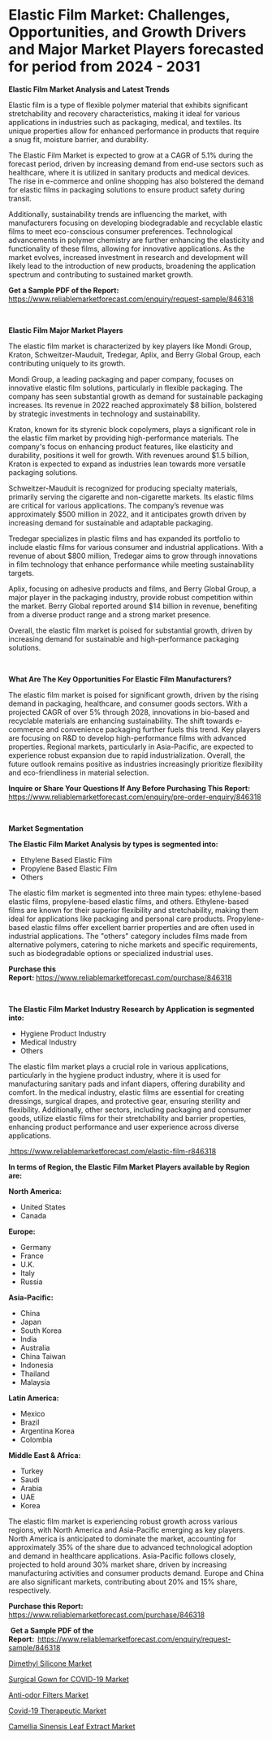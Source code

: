 <p><h1>Elastic Film Market: Challenges, Opportunities, and Growth Drivers and Major Market Players forecasted for period from 2024 - 2031</h1></p><p><strong>Elastic Film Market Analysis and Latest Trends</strong></p>
<p><p>Elastic film is a type of flexible polymer material that exhibits significant stretchability and recovery characteristics, making it ideal for various applications in industries such as packaging, medical, and textiles. Its unique properties allow for enhanced performance in products that require a snug fit, moisture barrier, and durability.</p><p>The Elastic Film Market is expected to grow at a CAGR of 5.1% during the forecast period, driven by increasing demand from end-use sectors such as healthcare, where it is utilized in sanitary products and medical devices. The rise in e-commerce and online shopping has also bolstered the demand for elastic films in packaging solutions to ensure product safety during transit.</p><p>Additionally, sustainability trends are influencing the market, with manufacturers focusing on developing biodegradable and recyclable elastic films to meet eco-conscious consumer preferences. Technological advancements in polymer chemistry are further enhancing the elasticity and functionality of these films, allowing for innovative applications. As the market evolves, increased investment in research and development will likely lead to the introduction of new products, broadening the application spectrum and contributing to sustained market growth.</p></p>
<p><strong>Get a Sample PDF of the Report:&nbsp;</strong> <a href="https://www.reliablemarketforecast.com/enquiry/request-sample/846318?utm_campaign=1167&utm_medium=2&utm_source=Github&utm_content=ia&utm_term=11112024&utm_id=elastic-film">https://www.reliablemarketforecast.com/enquiry/request-sample/846318</a></p>
<p>&nbsp;</p>
<p><strong>Elastic Film Major Market Players</strong></p>
<p><p>The elastic film market is characterized by key players like Mondi Group, Kraton, Schweitzer-Mauduit, Tredegar, Aplix, and Berry Global Group, each contributing uniquely to its growth. </p><p>Mondi Group, a leading packaging and paper company, focuses on innovative elastic film solutions, particularly in flexible packaging. The company has seen substantial growth as demand for sustainable packaging increases. Its revenue in 2022 reached approximately $8 billion, bolstered by strategic investments in technology and sustainability.</p><p>Kraton, known for its styrenic block copolymers, plays a significant role in the elastic film market by providing high-performance materials. The company's focus on enhancing product features, like elasticity and durability, positions it well for growth. With revenues around $1.5 billion, Kraton is expected to expand as industries lean towards more versatile packaging solutions.</p><p>Schweitzer-Mauduit is recognized for producing specialty materials, primarily serving the cigarette and non-cigarette markets. Its elastic films are critical for various applications. The company’s revenue was approximately $500 million in 2022, and it anticipates growth driven by increasing demand for sustainable and adaptable packaging.</p><p>Tredegar specializes in plastic films and has expanded its portfolio to include elastic films for various consumer and industrial applications. With a revenue of about $800 million, Tredegar aims to grow through innovations in film technology that enhance performance while meeting sustainability targets.</p><p>Aplix, focusing on adhesive products and films, and Berry Global Group, a major player in the packaging industry, provide robust competition within the market. Berry Global reported around $14 billion in revenue, benefiting from a diverse product range and a strong market presence.</p><p>Overall, the elastic film market is poised for substantial growth, driven by increasing demand for sustainable and high-performance packaging solutions.</p></p>
<p>&nbsp;</p>
<p><strong>What Are The Key Opportunities For Elastic Film Manufacturers?</strong></p>
<p><p>The elastic film market is poised for significant growth, driven by the rising demand in packaging, healthcare, and consumer goods sectors. With a projected CAGR of over 5% through 2028, innovations in bio-based and recyclable materials are enhancing sustainability. The shift towards e-commerce and convenience packaging further fuels this trend. Key players are focusing on R&D to develop high-performance films with advanced properties. Regional markets, particularly in Asia-Pacific, are expected to experience robust expansion due to rapid industrialization. Overall, the future outlook remains positive as industries increasingly prioritize flexibility and eco-friendliness in material selection.</p></p>
<p><strong>Inquire or Share Your Questions If Any Before Purchasing This Report:</strong> <a href="https://www.reliablemarketforecast.com/enquiry/pre-order-enquiry/846318?utm_campaign=1167&utm_medium=2&utm_source=Github&utm_content=ia&utm_term=11112024&utm_id=elastic-film">https://www.reliablemarketforecast.com/enquiry/pre-order-enquiry/846318</a></p>
<p>&nbsp;</p>
<p><strong>Market Segmentation</strong></p>
<p><strong>The Elastic Film Market Analysis by types is segmented into:</strong></p>
<p><ul><li>Ethylene Based Elastic Film</li><li>Propylene Based Elastic Film</li><li>Others</li></ul></p>
<p><p>The elastic film market is segmented into three main types: ethylene-based elastic films, propylene-based elastic films, and others. Ethylene-based films are known for their superior flexibility and stretchability, making them ideal for applications like packaging and personal care products. Propylene-based elastic films offer excellent barrier properties and are often used in industrial applications. The "others" category includes films made from alternative polymers, catering to niche markets and specific requirements, such as biodegradable options or specialized industrial uses.</p></p>
<p><strong>Purchase this Report:&nbsp;</strong><a href="https://www.reliablemarketforecast.com/purchase/846318?utm_campaign=1167&utm_medium=2&utm_source=Github&utm_content=ia&utm_term=11112024&utm_id=elastic-film">https://www.reliablemarketforecast.com/purchase/846318</a></p>
<p>&nbsp;</p>
<p><strong>The Elastic Film Market Industry Research by Application is segmented into:</strong></p>
<p><ul><li>Hygiene Product Industry</li><li>Medical Industry</li><li>Others</li></ul></p>
<p><p>The elastic film market plays a crucial role in various applications, particularly in the hygiene product industry, where it is used for manufacturing sanitary pads and infant diapers, offering durability and comfort. In the medical industry, elastic films are essential for creating dressings, surgical drapes, and protective gear, ensuring sterility and flexibility. Additionally, other sectors, including packaging and consumer goods, utilize elastic films for their stretchability and barrier properties, enhancing product performance and user experience across diverse applications.</p></p>
<p><a href="https://www.reliablemarketforecast.com/elastic-film-r846318?utm_campaign=1167&utm_medium=2&utm_source=Github&utm_content=ia&utm_term=11112024&utm_id=elastic-film">&nbsp;https://www.reliablemarketforecast.com/elastic-film-r846318</a></p>
<p><strong>In terms of Region, the Elastic Film Market Players available by Region are:</strong></p>
<p>
    <p> <strong> North America: </strong>
        <ul>
            <li>United States</li>
            <li>Canada</li>
        </ul>
        </p> 
    <p> <strong> Europe: </strong>
        <ul>
            <li>Germany</li>
            <li>France</li>
            <li>U.K.</li>
            <li>Italy</li>
            <li>Russia</li>
        </ul>
        </p> 
    <p> <strong> Asia-Pacific: </strong>
        <ul>
            <li>China</li>
            <li>Japan</li>
            <li>South Korea</li>
            <li>India</li>
            <li>Australia</li>
            <li>China Taiwan</li>
            <li>Indonesia</li>
            <li>Thailand</li>
            <li>Malaysia</li>
        </ul>
        </p> 
    <p> <strong> Latin America: </strong>
        <ul>
            <li>Mexico</li>
            <li>Brazil</li>
            <li>Argentina Korea</li>
            <li>Colombia</li>
        </ul>
        </p> 
    <p> <strong> Middle East & Africa: </strong>
        <ul>
            <li>Turkey</li>
            <li>Saudi</li>
            <li>Arabia</li>
            <li>UAE</li>
            <li>Korea</li>
        </ul>
    </p>
    </p>
<p><p>The elastic film market is experiencing robust growth across various regions, with North America and Asia-Pacific emerging as key players. North America is anticipated to dominate the market, accounting for approximately 35% of the share due to advanced technological adoption and demand in healthcare applications. Asia-Pacific follows closely, projected to hold around 30% market share, driven by increasing manufacturing activities and consumer products demand. Europe and China are also significant markets, contributing about 20% and 15% share, respectively.</p></p>
<p><strong>Purchase this Report: </strong><a href="https://www.reliablemarketforecast.com/purchase/846318?utm_campaign=1167&utm_medium=2&utm_source=Github&utm_content=ia&utm_term=11112024&utm_id=elastic-film">https://www.reliablemarketforecast.com/purchase/846318</a></p>
<p>&nbsp;<strong>Get a Sample PDF of the Report:&nbsp;&nbsp;</strong><a href="https://www.reliablemarketforecast.com/enquiry/request-sample/846318?utm_campaign=1167&utm_medium=2&utm_source=Github&utm_content=ia&utm_term=11112024&utm_id=elastic-film">https://www.reliablemarketforecast.com/enquiry/request-sample/846318</a></p>
<p><strong></strong></p>
<p><p><a href="https://github.com/guneycigdem35/Market-Research-Report-List-5/blob/main/dimethyl-silicone-market.md?utm_campaign=1167&utm_medium=2&utm_source=Github&utm_content=ia&utm_term=11112024&utm_id=elastic-film">Dimethyl Silicone Market</a></p><p><a href="https://issuu.com/reportprime-2/docs/surgical-gown-for-covid-19-market-s_a8e8f52432cdc6?utm_campaign=1167&utm_medium=2&utm_source=Github&utm_content=ia&utm_term=11112024&utm_id=elastic-film">Surgical Gown for COVID-19 Market</a></p><p><a href="https://www.linkedin.com/pulse/top-trends-transforming-anti-odor-filters-market-2024-2031-tlrsc?utm_campaign=1167&utm_medium=2&utm_source=Github&utm_content=ia&utm_term=11112024&utm_id=elastic-film">Anti-odor Filters Market</a></p><p><a href="https://issuu.com/reportprime-2/docs/covid-19-therapeutic-market-size-20_d1518bcaeaf9dc?utm_campaign=1167&utm_medium=2&utm_source=Github&utm_content=ia&utm_term=11112024&utm_id=elastic-film">Covid-19 Therapeutic Market</a></p><p><a href="https://github.com/annicecos4/Market-Research-Report-List-1/blob/main/camellia-sinensis-leaf-extract-market.md?utm_campaign=1167&utm_medium=2&utm_source=Github&utm_content=ia&utm_term=11112024&utm_id=elastic-film">Camellia Sinensis Leaf Extract Market</a></p></p>